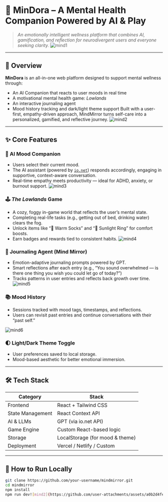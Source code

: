 # 🧠 MinDora – A Mental Health Companion Powered by AI & Play

> *An emotionally intelligent wellness platform that combines AI, gamification, and reflection for neurodivergent users and everyone seeking clarity.*
![mind1](https://github.com/user-attachments/assets/d4a02a64-0055-47be-8478-c7d187f8c1d4)
---

## 🌟 Overview

**MinDora** is an all-in-one web platform designed to support mental wellness through:
- An AI Companion that reacts to user moods in real time
- A motivational mental health game: *Lowlands*
- An interactive journaling agent
- Mood history tracking and dark/light theme support
Built with a user-first, empathy-driven approach, MindMirror turns self-care into a personalized, gamified, and reflective journey.
![mind2](https://github.com/user-attachments/assets/31319451-e667-49de-895e-4d59c5e81c54)

---

## ✨ Core Features

### 🤖 AI Mood Companion
- Users select their current mood.
- The AI assistant (powered by [`io.net`](https://io.net)) responds accordingly, engaging in supportive, context-aware conversation.
- Real-time empathy meets productivity — ideal for ADHD, anxiety, or burnout support.
![mind3](https://github.com/user-attachments/assets/a10e1016-4958-4666-b2af-33a5e58e86c6)
### 🕹️ *The Lowlands* Game
- A cozy, foggy in-game world that reflects the user’s mental state.
- Completing real-life tasks (e.g., getting out of bed, drinking water) clears the fog.
- Unlock items like “🧦 Warm Socks” and “💍 Sunlight Ring” for comfort boosts.
- Earn badges and rewards tied to consistent habits.
![mind4](https://github.com/user-attachments/assets/d049aecc-8cce-46a7-a4f5-94740524b1e6)
### 📓 Journaling Agent (Mind Mirror)
- Emotion-adaptive journaling prompts powered by GPT.
- Smart reflections after each entry (e.g., “You sound overwhelmed — is there one thing you wish you could let go of today?”)
- Tracks patterns in user entries and reflects back growth over time.
![mind5](https://github.com/user-attachments/assets/fe4e4d76-78e8-495c-bf2d-e94b07163a4b)
### 📚 Mood History
- Sessions tracked with mood tags, timestamps, and reflections.
- Users can revisit past entries and continue conversations with their “past self.”

![mind6](https://github.com/user-attachments/assets/4e524c48-70e2-487f-995b-c1c5e4a59234)
### 🌓 Light/Dark Theme Toggle
- User preferences saved to local storage.
- Mood-based aesthetic for better emotional immersion.

---

## 🛠️ Tech Stack

| Category            | Stack                              |
|---------------------|-------------------------------------|
| Frontend            | React + Tailwind CSS                |
| State Management    | React Context API                   |
| AI & LLMs           | GPT (via io.net API)                |
| Game Engine         | Custom React-based logic            |
| Storage             | LocalStorage (for mood & theme)     |
| Deployment          | Vercel / Netlify / Custom           |

---

## 🧪 How to Run Locally

```bash
git clone https://github.com/your-username/mindmirror.git
cd mindmirror
npm install
npm run dev![mind2](https://github.com/user-attachments/assets/a0b2d4fe-6fcc-40f4-bacf-5e9ee72b3403)
